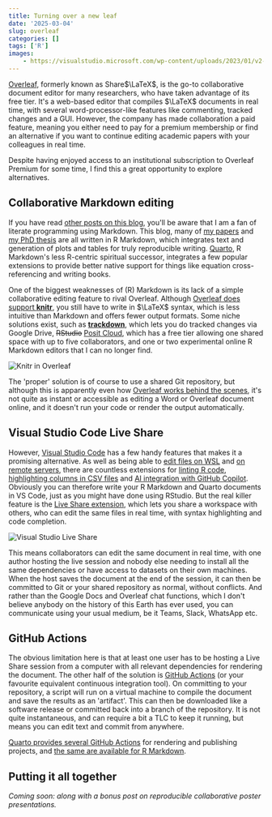 ```yaml
---
title: Turning over a new leaf
date: '2025-03-04'
slug: overleaf
categories: []
tags: ['R']
images:
    - https://visualstudio.microsoft.com/wp-content/uploads/2023/01/v2-Edit-Comp_FINAL-optimized750-1.gif
---
```


[Overleaf](https://www.overleaf.com/), formerly known as Share$\LaTeX$, is the go-to collaborative document editor for many researchers, who have taken advantage of its free tier.
It's a web-based editor that compiles $\LaTeX$ documents in real time, with several word-processor-like features like commenting, tracked changes and a GUI.
However, the company has made collaboration a paid feature, meaning you either need to pay for a premium membership or find an alternative if you want to continue editing academic papers with your colleagues in real time.

Despite having enjoyed access to an institutional subscription to Overleaf Premium for some time, I find this a great opportunity to explore alternatives.

## Collaborative Markdown editing

If you have read [other posts on this blog](/), you'll be aware that I am a fan of literate programming using Markdown. This blog, many of [my papers](https://scholar.google.com/citations?user=e7e8nfUAAAAJ&hl=en) and [my PhD thesis](http://webcat.warwick.ac.uk/record=b3690782) are all written in R Markdown, which integrates text and generation of plots and tables for truly reproducible writing.
[Quarto](https://quarto.org/), R Markdown's less R-centric spiritual successor, integrates a few popular extensions to provide better native support for things like equation cross-referencing and writing books.

One of the biggest weaknesses of (R) Markdown is its lack of a simple collaborative editing feature to rival Overleaf. Although [Overleaf does support **knitr**](https://www.overleaf.com/learn/latex/Knitr), you still have to write in $\LaTeX$ syntax, which is less intuitive than Markdown and offers fewer output formats.
Some niche solutions exist, such as [**trackdown**](https://bookdown.org/yihui/rmarkdown-cookbook/google-drive.html), which lets you do tracked changes via Google Drive, ~~RStudio~~ [Posit Cloud](https://posit.cloud/), which has a free tier allowing one shared space with up to five collaborators, and one or two experimental online R Markdown editors that I can no longer find.

![Knitr in Overleaf](https://sharelatex-wiki-cdn-671420.c.cdn77.org/learn-scripts/images/3/39/KnitrDemo3.png "knitr in Overleaf")

The 'proper' solution is of course to use a shared Git repository, but although this is apparently even how [Overleaf works behind the scenes](https://github.com/overleaf/overleaf/issues/10), it's not quite as instant or accessible as editing a Word or Overleaf document online, and it doesn't run your code or render the output automatically.

## Visual Studio Code Live Share

However, [Visual Studio Code](https://code.visualstudio.com/) has a few handy features that makes it a promising alternative.
As well as being able to [edit files on WSL](https://code.visualstudio.com/docs/remote/wsl) and [on remote servers](https://code.visualstudio.com/docs/remote/ssh), there are countless extensions for [linting R code](https://code.visualstudio.com/docs/languages/r), [highlighting columns in CSV files](https://marketplace.visualstudio.com/items?itemName=mechatroner.rainbow-csv) and [AI integration with GitHub Copilot](https://code.visualstudio.com/docs/copilot/overview).
Obviously you can therefore write your R Markdown and Quarto documents in VS Code, just as you might have done using RStudio.
But the real killer feature is the [Live Share extension](https://visualstudio.microsoft.com/services/live-share/), which lets you share a workspace with others, who can edit the same files in real time, with syntax highlighting and code completion.

![Visual Studio Live Share](https://visualstudio.microsoft.com/wp-content/uploads/2023/01/v2-Edit-Comp_FINAL-optimized750-1.gif "Visual Studio Live Share")

This means collaborators can edit the same document in real time, with one author hosting the live session and nobody else needing to install all the same dependencies or have access to datasets on their own machines.
When the host saves the document at the end of the session, it can then be committed to Git or your shared repository as normal, without conflicts.
And rather than the Google Docs and Overleaf chat functions, which I don't believe anybody on the history of this Earth has ever used, you can communicate using your usual medium, be it Teams, Slack, WhatsApp etc.

## GitHub Actions

The obvious limitation here is that at least one user has to be hosting a Live Share session from a computer with all relevant dependencies for rendering the document.
The other half of the solution is [GitHub Actions](https://github.com/features/actions) (or your favourite equivalent continuous integration tool).
On committing to your repository, a script will run on a virtual machine to compile the document and save the results as an 'artifact'.
This can then be downloaded like a software release or committed back into a branch of the repository.
It is not quite instantaneous, and can require a bit a TLC to keep it running, but means you can edit text and commit from anywhere.

[Quarto provides several GitHub Actions](https://github.com/quarto-dev/quarto-actions) for rendering and publishing projects, and [the same are available for R Markdown](https://github.com/r-lib/actions/blob/v2-branch/examples/render-rmarkdown.yaml).

## Putting it all together

*Coming soon: along with a bonus post on reproducible collaborative poster presentations.*


